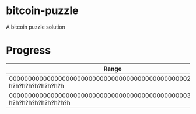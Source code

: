 # bitcoin-puzzle
A bitcoin puzzle solution

# Progress

| Range                                                                      | Result |
| -------------------------------------------------------------------------- | ------ |
| 000000000000000000000000000000000000000000000002ffffff?h?h?h?h?h?h?h?h?h?h | ○      |
| 000000000000000000000000000000000000000000000003000000?h?h?h?h?h?h?h?h?h?h | ?      |
